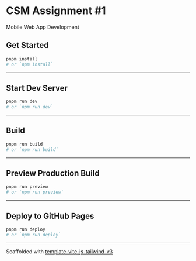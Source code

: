 # CSM Assignment #1

Mobile Web App Development

## Get Started

```bash
pnpm install
# or `npm install`
```

---

## Start Dev Server

```bash
pnpm run dev
# or `npm run dev`
```

---

## Build

```bash
pnpm run build
# or `npm run build`
```

---

## Preview Production Build

```bash
pnpm run preview
# or `npm run preview`
```

---

## Deploy to GitHub Pages

```bash
pnpm run deploy
# or `npm run deploy`
```

---

Scaffolded with [template-vite-js-tailwind-v3](https://github.com/huibizhang/template-vite-vanilla-tailwind-v3)
